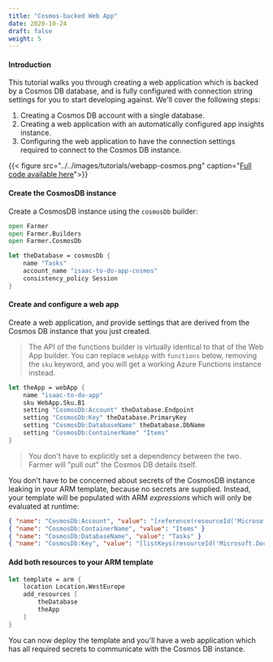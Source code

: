 ```yaml
---
title: "Cosmos-backed Web App"
date: 2020-10-24
draft: false
weight: 5
---
```


#### Introduction
This tutorial walks you through creating a web application which is backed by a Cosmos DB database, and is fully configured with connection string settings for you to start developing against. We'll cover the following steps:

1. Creating a Cosmos DB account with a single database.
1. Creating a web application with an automatically configured app insights instance.
1. Configuring the web application to have the connection settings required to connect to the Cosmos DB instance.

{{< figure src="../../images/tutorials/webapp-cosmos.png" caption="[Full code available here](https://github.com/CompositionalIT/farmer/blob/master/samples/scripts/tutorials/cosmos-backed-webapp.fsx)">}}

#### Create the CosmosDB instance
Create a CosmosDB instance using the `cosmosDb` builder:

```fsharp
open Farmer
open Farmer.Builders
open Farmer.CosmosDb

let theDatabase = cosmosDb {
    name "Tasks"
    account_name "isaac-to-do-app-cosmos"
    consistency_policy Session
}
```

#### Create and configure a web app
Create a web application, and provide settings that are derived from the Cosmos DB instance that you just created.

> The API of the functions builder is virtually identical to that of the Web App builder. You can replace `webApp` with `functions` below, removing the `sku` keyword, and you will get a working Azure Functions instance instead.

```fsharp
let theApp = webApp {
    name "isaac-to-do-app"
    sku WebApp.Sku.B1
    setting "CosmosDb:Account" theDatabase.Endpoint
    setting "CosmosDb:Key" theDatabase.PrimaryKey
    setting "CosmosDb:DatabaseName" theDatabase.DbName
    setting "CosmosDb:ContainerName" "Items"
}
```

> You don't have to explicitly set a dependency between the two. Farmer will "pull out" the Cosmos DB details itself.

You don't have to be concerned about secrets of the CosmosDB instance leaking in your ARM template, because no secrets are supplied. Instead, your template will be populated with ARM *expressions* which will only be evaluated at runtime:

```json
{ "name": "CosmosDb:Account", "value": "[reference(resourceId('Microsoft.DocumentDb/databaseAccounts', 'isaac-to-do-app-cosmos'), '2020-03-01').documentEndpoint]" }
{ "name": "CosmosDb:ContainerName", "value": "Items" }
{ "name": "CosmosDb:DatabaseName", "value": "Tasks" }
{ "name": "CosmosDb:Key", "value": "[listKeys(resourceId('Microsoft.DocumentDb/databaseAccounts', 'isaac-to-do-app-cosmos'), providers('Microsoft.DocumentDb','databaseAccounts').apiVersions[0]).primaryMasterKey]" }
```

#### Add both resources to your ARM template

```fsharp
let template = arm {
    location Location.WestEurope
    add_resources [
        theDatabase
        theApp
    ]
}
```

You can now deploy the template and you'll have a web application which has all required secrets to communicate with the Cosmos DB instance.